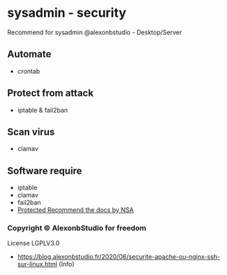# sysadmin - security
 Recommend for sysadmin @alexonbstudio - Desktop/Server

## Automate
+ crontab
## Protect from attack
+ iptable & fail2ban
## Scan virus
+ clamav
## Software require
+ iptable
+ clamav
+ fail2ban
+ [Protected Recommend the docs by NSA](Guide-to-the-Secure-Configuration-of-Red-Hat-Enterprise-Linux-5-by-NSA.pdf)

### Copyright &copy; AlexonbStudio for freedom
License LGPLV3.0

+ https://blog.alexonbstudio.fr/2020/06/securite-apache-ou-nginx-ssh-sur-linux.html (Info)
